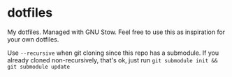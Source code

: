 # dotfiles
My dotfiles. Managed with GNU Stow. Feel free to use this as inspiration for your own dotfiles.

Use `--recursive` when git cloning since this repo has a submodule. If you already cloned non-recursively, that's ok, just run `git submodule init && git submodule update`
